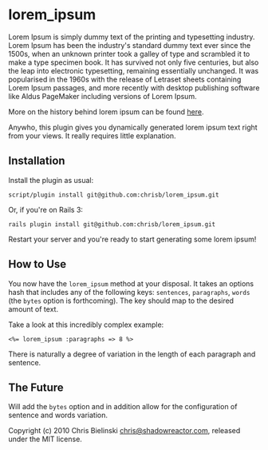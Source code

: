# lorem_ipsum

Lorem Ipsum is simply dummy text of the printing and typesetting industry. Lorem Ipsum has been the industry's standard dummy text ever since the 1500s, when an unknown printer took a galley of type and scrambled it to make a type specimen book. It has survived not only five centuries, but also the leap into electronic typesetting, remaining essentially unchanged. It was popularised in the 1960s with the release of Letraset sheets containing Lorem Ipsum passages, and more recently with desktop publishing software like Aldus PageMaker including versions of Lorem Ipsum.

More on the history behind lorem ipsum can be found [here](http://lipsum.com/ "Lipsum.com").

Anywho, this plugin gives you dynamically generated lorem ipsum text right from your views. It really requires little explanation.

## Installation

Install the plugin as usual:

    script/plugin install git@github.com:chrisb/lorem_ipsum.git
    
Or, if you're on Rails 3:
  
    rails plugin install git@github.com:chrisb/lorem_ipsum.git

Restart your server and you're ready to start generating some lorem ipsum!

## How to Use

You now have the `lorem_ipsum` method at your disposal. It takes an options hash that includes any of the following keys: `sentences`, `paragraphs`, `words` (the `bytes` option is forthcoming). The key should map to the desired amount of text.

Take a look at this incredibly complex example:

    <%= lorem_ipsum :paragraphs => 8 %>
    
There is naturally a degree of variation in the length of each paragraph and sentence.

## The Future

Will add the `bytes` option and in addition allow for the configuration of sentence and words variation.

Copyright (c) 2010 Chris Bielinski <chris@shadowreactor.com>, released under the MIT license.